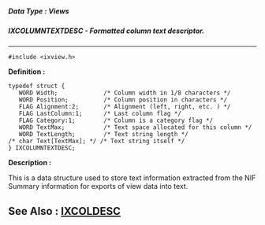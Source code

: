 ##### Data Type : Views
##### IXCOLUMNTEXTDESC - Formatted column text descriptor.
---
```
#include <ixview.h>
```

**Definition :**
```
typedef struct {
   WORD Width;             /* Column width in 1/8 characters */
   WORD Position;          /* Column position in characters */
   FLAG Alignment:2;       /* Alignment (left, right, etc. ) */
   FLAG LastColumn:1;      /* Last column flag */
   FLAG Category:1;        /* Column is a category flag */
   WORD TextMax;           /* Text space allocated for this column */
   WORD TextLength;        /* Text string length */
/* char Text[TextMax]; */ /* Text string itself */
} IXCOLUMNTEXTDESC;
```

**Description :**

This is a data structure used to store text information extracted from the NIF Summary information for exports of view data into text.


**See Also :**
[IXCOLDESC](/domino-c-api-docs/reference/Data/IXCOLDESC)
---
